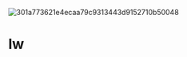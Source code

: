 ![301a773621e4ecaa79c9313443d9152710b50048](https://user-images.githubusercontent.com/90017613/132986379-7f0cd0ea-d36e-49ef-adad-5bb743c2bc81.jpg)
# lw
